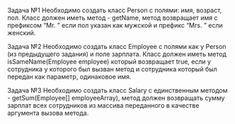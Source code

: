Задача №1
Необходимо создать класс Person с полями: имя, возраст, пол. Класс должен иметь
метод - getName, метод возвращает имя с префиксом “Mr. ” если пол указан как
мужской и префикс “Mrs. ” если женский.

Задача №2
Необходимо создать класс Employee с полями как у Person (из предыдущего задания)
и поле зарплата. Класс должен иметь метод isSameName(Employee employee) который
возвращает true, если у сотрудника у которого был вызван метод и сотрудника который
был передан как параметр, одинаковое имя.

Задача №3
Необходимо создать класс Salary с единственным методом - getSum(Employee[]
employeeArray), метод должен возвращать сумму зарплат всех сотрудников из массива
переданного в качестве аргумента вызова метода.